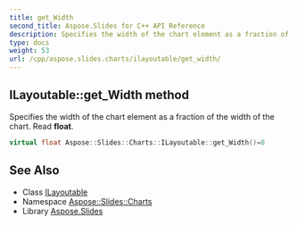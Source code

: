 ```yaml
---
title: get_Width
second_title: Aspose.Slides for C++ API Reference
description: Specifies the width of the chart element as a fraction of the width of the chart. Read float.
type: docs
weight: 53
url: /cpp/aspose.slides.charts/ilayoutable/get_width/
---
```

## ILayoutable::get_Width method


Specifies the width of the chart element as a fraction of the width of the chart. Read **float**.

```cpp
virtual float Aspose::Slides::Charts::ILayoutable::get_Width()=0
```

## See Also

* Class [ILayoutable](../)
* Namespace [Aspose::Slides::Charts](../../)
* Library [Aspose.Slides](../../../)
